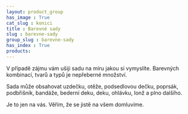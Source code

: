```yaml
---
layout: product_group
has_image : True
cat_slug : konici
title : Barevné sady
slug : barevne-sady
group_slug : barevne-sady
has_index : True
products:
---
```


V případě zájmu vám ušiji sadu na míru jakou si vymyslíte. 
Barevných kombinací, tvarů a typů je nepřeberné množství. 

Sada může obsahovat uzdečku, otěže, podsedlovou dečku, poprsák, 
podbřišník, bandáže, bederní deku, deku, ohlávku, lonž a plno dalšího. 

Je to jen na vás. Věřím, že se jistě na všem domluvíme.